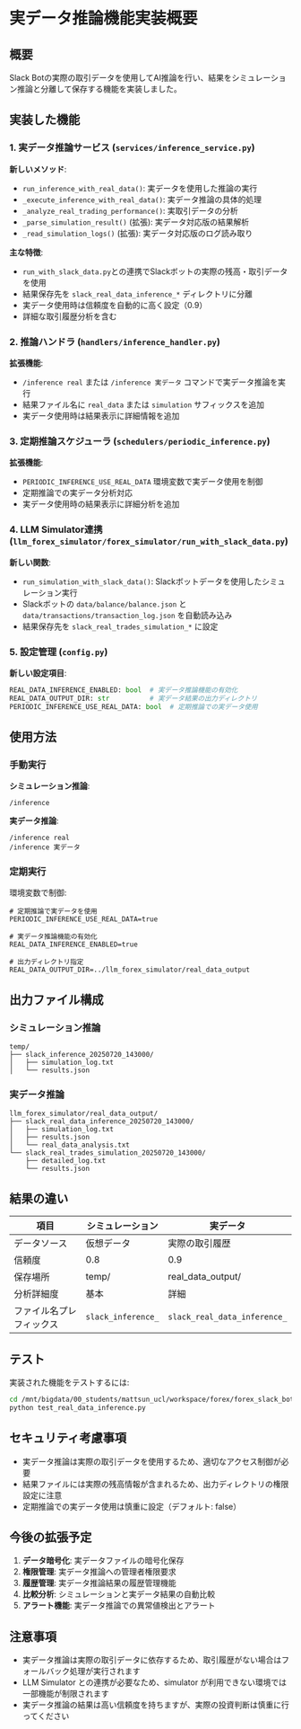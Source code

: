 # 実データ推論機能実装概要

## 概要

Slack Botの実際の取引データを使用してAI推論を行い、結果をシミュレーション推論と分離して保存する機能を実装しました。

## 実装した機能

### 1. 実データ推論サービス (`services/inference_service.py`)

**新しいメソッド**:
- `run_inference_with_real_data()`: 実データを使用した推論の実行
- `_execute_inference_with_real_data()`: 実データ推論の具体的処理
- `_analyze_real_trading_performance()`: 実取引データの分析
- `_parse_simulation_result()` (拡張): 実データ対応版の結果解析
- `_read_simulation_logs()` (拡張): 実データ対応版のログ読み取り

**主な特徴**:
- `run_with_slack_data.py`との連携でSlackボットの実際の残高・取引データを使用
- 結果保存先を `slack_real_data_inference_*` ディレクトリに分離
- 実データ使用時は信頼度を自動的に高く設定（0.9）
- 詳細な取引履歴分析を含む

### 2. 推論ハンドラ (`handlers/inference_handler.py`)

**拡張機能**:
- `/inference real` または `/inference 実データ` コマンドで実データ推論を実行
- 結果ファイル名に `real_data` または `simulation` サフィックスを追加
- 実データ使用時は結果表示に詳細情報を追加

### 3. 定期推論スケジューラ (`schedulers/periodic_inference.py`)

**拡張機能**:
- `PERIODIC_INFERENCE_USE_REAL_DATA` 環境変数で実データ使用を制御
- 定期推論での実データ分析対応
- 実データ使用時の結果表示に詳細分析を追加

### 4. LLM Simulator連携 (`llm_forex_simulator/forex_simulator/run_with_slack_data.py`)

**新しい関数**:
- `run_simulation_with_slack_data()`: Slackボットデータを使用したシミュレーション実行
- Slackボットの `data/balance/balance.json` と `data/transactions/transaction_log.json` を自動読み込み
- 結果保存先を `slack_real_trades_simulation_*` に設定

### 5. 設定管理 (`config.py`)

**新しい設定項目**:
```python
REAL_DATA_INFERENCE_ENABLED: bool  # 実データ推論機能の有効化
REAL_DATA_OUTPUT_DIR: str          # 実データ結果の出力ディレクトリ  
PERIODIC_INFERENCE_USE_REAL_DATA: bool  # 定期推論での実データ使用
```

## 使用方法

### 手動実行

**シミュレーション推論**:
```
/inference
```

**実データ推論**:
```
/inference real
/inference 実データ
```

### 定期実行

環境変数で制御:
```env
# 定期推論で実データを使用
PERIODIC_INFERENCE_USE_REAL_DATA=true

# 実データ推論機能の有効化  
REAL_DATA_INFERENCE_ENABLED=true

# 出力ディレクトリ指定
REAL_DATA_OUTPUT_DIR=../llm_forex_simulator/real_data_output
```

## 出力ファイル構成

### シミュレーション推論
```
temp/
├── slack_inference_20250720_143000/
│   ├── simulation_log.txt
│   └── results.json
```

### 実データ推論
```
llm_forex_simulator/real_data_output/
├── slack_real_data_inference_20250720_143000/
│   ├── simulation_log.txt
│   ├── results.json
│   └── real_data_analysis.txt
└── slack_real_trades_simulation_20250720_143000/
    ├── detailed_log.txt
    └── results.json
```

## 結果の違い

| 項目 | シミュレーション | 実データ |
|------|------------------|----------|
| データソース | 仮想データ | 実際の取引履歴 |
| 信頼度 | 0.8 | 0.9 |
| 保存場所 | temp/ | real_data_output/ |
| 分析詳細度 | 基本 | 詳細 |
| ファイル名プレフィックス | `slack_inference_` | `slack_real_data_inference_` |

## テスト

実装された機能をテストするには:

```bash
cd /mnt/bigdata/00_students/mattsun_ucl/workspace/forex/forex_slack_bot
python test_real_data_inference.py
```

## セキュリティ考慮事項

- 実データ推論は実際の取引データを使用するため、適切なアクセス制御が必要
- 結果ファイルには実際の残高情報が含まれるため、出力ディレクトリの権限設定に注意
- 定期推論での実データ使用は慎重に設定（デフォルト: false）

## 今後の拡張予定

1. **データ暗号化**: 実データファイルの暗号化保存
2. **権限管理**: 実データ推論への管理者権限要求
3. **履歴管理**: 実データ推論結果の履歴管理機能
4. **比較分析**: シミュレーションと実データ結果の自動比較
5. **アラート機能**: 実データ推論での異常値検出とアラート

## 注意事項

- 実データ推論は実際の取引データに依存するため、取引履歴がない場合はフォールバック処理が実行されます
- LLM Simulator との連携が必要なため、simulator が利用できない環境では一部機能が制限されます
- 実データ推論の結果は高い信頼度を持ちますが、実際の投資判断は慎重に行ってください
